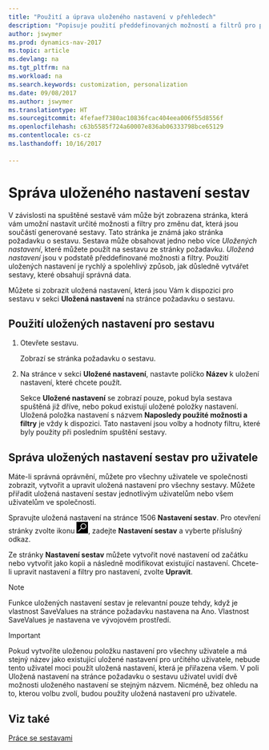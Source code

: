 ```yaml
---
title: "Použití a úprava uloženého nastavení v přehledech"
description: "Popisuje použití předdefinovaných možností a filtrů pro přizpůsobení sestavy a generování správných dat."
author: jswymer
ms.prod: dynamics-nav-2017
ms.topic: article
ms.devlang: na
ms.tgt_pltfrm: na
ms.workload: na
ms.search.keywords: customization, personalization
ms.date: 09/08/2017
ms.author: jswymer
ms.translationtype: HT
ms.sourcegitcommit: 4fefaef7380ac10836fcac404eea006f55d8556f
ms.openlocfilehash: c63b5585f724a60007e836ab06333798bce65129
ms.contentlocale: cs-cz
ms.lasthandoff: 10/16/2017

---
```

# <a name="managing-saved-settings-on-reports"></a>Správa uloženého nastavení sestav
V závislosti na spuštěné sestavě vám může být zobrazena stránka, která vám umožní nastavit určité možnosti a filtry pro změnu dat, která jsou součástí generované sestavy. Tato stránka je známá jako stránka požadavku o sestavu. Sestava může obsahovat jedno nebo více *Uložených nastavení*, které můžete použít na sestavu ze stránky požadavku. *Uložená nastavení* jsou  v podstatě předdefinované možnosti a filtry. Použití uložených nastavení je rychlý a spolehlivý způsob, jak důsledně vytvářet sestavy, které obsahují správná data.

Můžete si zobrazit uložená nastavení, která jsou Vám k dispozici pro sestavu v sekci **Uložená nastavení** na stránce požadavku o sestavu.  

## <a name="to-apply-saved-settings-to-a-report"></a>Použití uložených nastavení pro sestavu
1. Otevřete sestavu.

   Zobrazí se stránka požadavku o sestavu.    
2. Na stránce v sekci **Uložené nastavení**, nastavte políčko **Název** k uložení nastavení, které chcete použít.

   Sekce **Uložené nastavení** se zobrazí pouze, pokud byla sestava spuštěná již dříve, nebo pokud existují uložené položky nastavení. Uložená položka nastavení s názvem **Naposledy použité možnosti a filtry** je vždy k dispozici. Tato nastavení jsou volby a hodnoty filtru, které byly použity při posledním spuštění sestavy.

## <a name="administer-saved-report-settings-for-users"></a>Správa uložených nastavení sestav pro uživatele
Máte-li správná oprávnění, můžete pro všechny uživatele ve společnosti zobrazit, vytvořit a upravit uložená nastavení pro všechny sestavy. Můžete přiřadit uložená nastavení sestav jednotlivým uživatelům nebo všem uživatelům ve společnosti.

Spravujte uložená nastavení na stránce 1506 **Nastavení sestav**. Pro otevření stránky zvolte ikonu ![Vyhledat stránku nebo sestavu](media/ui-search/search_small.png "Ikona Vyhledat stránku nebo sestavu"), zadejte **Nastavení sestav** a vyberte příslušný odkaz.

Ze stránky **Nastavení sestav** můžete vytvořit nové nastavení od začátku nebo vytvořit jako kopii a následně modifikovat existující nastavení. Chcete-li upravit nastavení a filtry pro nastavení, zvolte **Upravit**.

> [!NOTE]
> Funkce uložených nastavení sestav je relevantní pouze tehdy, když je vlastnost SaveValues ​​na stránce požadavku nastavena na Ano. Vlastnost SaveValues ​je nastavena ve vývojovém prostředí.  

> [!Important]
> Pokud vytvoříte uloženou položku nastavení pro všechny uživatele a má stejný název jako existující uložené nastavení pro určitého uživatele, nebude tento uživatel moci použít uložená nastavení, která je přiřazena všem.  V poli Uložená nastavení na stránce požadavku o sestavu uživatel uvidí dvě možnosti uloženého nastavení se stejným názvem. Nicméně, bez ohledu na to, kterou volbu zvolí, budou použity uložená nastavení pro uživatele.

## <a name="see-also"></a>Viz také
[Práce se sestavami](ui-work-report.md)  

